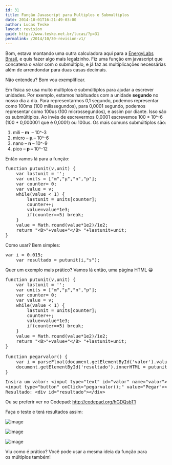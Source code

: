 ```yaml
---
id: 31
title: Função Javascript para Multiplos e Submultiplos
date: 2014-10-01T16:21:49-03:00
author: Lucas Teske
layout: revision
guid: http://www.teske.net.br/lucas/?p=31
permalink: /2014/10/30-revision-v1/
---
```

Bom, estava montando uma outra calculadora aqui para a [EnergyLabs Brasil](http://www.energylabs.com.br), e quis fazer algo mais legalzinho. Fiz uma função em javascript que concatena o valor com o submúltiplo, e já faz as multiplicações necessárias além de arrendondar para duas casas decimais.

Não entendeu? Bom vou exemplificar.

Em física se usa muito múltiplos e submúltiplos para ajudar a escrever unidades. Por exemplo, estamos habituados com a unidade **segundo** no nosso dia a dia. Para representarmos 0,1 segundo, podemos representar como 100ms (100 milissegundos), para 0,0001 segundo, podemos representar como 100us (100 microssegundos), e assim por diante. Isso são os submúltiplos. Ao invés de escrevermos 0,0001 escrevemos 100 \* 10^-6 (100 \* 0,000001 que é 0,0001) ou 100us. Os mais comuns submúltiplos são:

  1. mili &#8211; **m**  &#8211; 10^-3
  2. micro &#8211; **µ** &#8211; 10^-6
  3. nano &#8211; **n** &#8211; 10^-9
  4. pico &#8211; **p &#8211;** 10^-12

Então vamos lá para a função:

<pre class="brush: jscript; title: ; notranslate" title="">function putunit(v,unit) {
	var lastunit = '';
	var units = [&quot;m&quot;,&quot;µ&quot;,&quot;n&quot;,&quot;p&quot;];
	var counter= 0;
	var value = v;
	while(value &lt; 1) {
		lastunit = units[counter];
		counter++;
		value=value*1e3;
		if(counter==5) break;
	}
	value = Math.round(value*1e2)/1e2;
	return &quot;&lt;B&gt;&quot;+value+&quot;&lt;/B&gt; &quot;+lastunit+unit;
}
</pre>

Como usar? Bem simples:

<pre class="brush: jscript; title: ; notranslate" title="">var i = 0.015;
	var resultado = putunit(i,&quot;s&quot;);
</pre>

Quer um exemplo mais prático? Vamos lá então, uma página HTML 😀

<pre class="brush: jscript; title: ; notranslate" title="">function putunit(v,unit) {
	var lastunit = '';
	var units = [&quot;m&quot;,&quot;µ&quot;,&quot;n&quot;,&quot;p&quot;];
	var counter= 0;
	var value = v;
	while(value &lt; 1) {
		lastunit = units[counter];
		counter++;
		value=value*1e3;
		if(counter==5) break;
	}
	value = Math.round(value*1e2)/1e2;
	return &quot;&lt;B&gt;&quot;+value+&quot;&lt;/B&gt; &quot;+lastunit+unit;
}

function pegarvalor() {
	var i = parseFloat(document.getElementById('valor').value);
	document.getElementById('resultado').innerHTML = putunit(i,&quot;s&quot;);
}
</pre>

<pre class="brush: xml; title: ; notranslate" title="">Insira um valor: &lt;input type=&quot;text&quot; id=&quot;valor&quot; name=&quot;valor&quot;&gt;
&lt;input type=&quot;button&quot; onClick=&quot;pegarvalor();&quot; value=&quot;Pegar&quot;&gt;&lt;BR&gt;
Resultado: &lt;div id=&quot;resultado&quot;&gt;&lt;/div&gt;
</pre>

Ou se preferir ver no Codepad: <http://codepad.org/hGDQsbT1>

Faça o teste e terá resultados assim:

![image](https://media.tumblr.com/tumblr_lsrlqnEhTa1qh7srd.png) 

![image](https://media.tumblr.com/tumblr_lsrlqtkXYj1qh7srd.png) 

![image](https://media.tumblr.com/tumblr_lsrlqzB9R51qh7srd.png) 

Viu como é prático? Você pode usar a mesma ideia da função para os múltiplos também!